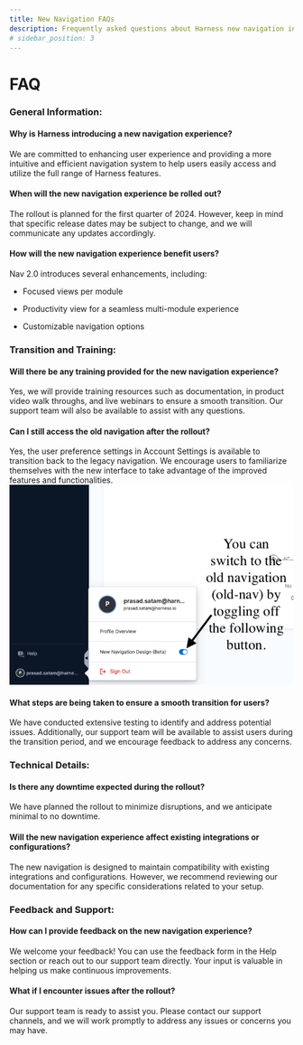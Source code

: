 ```yaml
---
title: New Navigation FAQs
description: Frequently asked questions about Harness new navigation interface
# sidebar_position: 3
---
```


# FAQ

### General Information:

#### Why is Harness introducing a new navigation experience?

We are committed to enhancing user experience and providing a more intuitive and efficient navigation system to help users easily access and utilize the full range of Harness features.

#### When will the new navigation experience be rolled out?

The rollout is planned for the first quarter of 2024. However, keep in mind that specific release dates may be subject to change, and we will communicate any updates accordingly.

#### How will the new navigation experience benefit users?

Nav 2.0 introduces several enhancements, including:

- Focused views per module

- Productivity view for a seamless multi-module experience

- Customizable navigation options

### Transition and Training:

#### Will there be any training provided for the new navigation experience?

Yes, we will provide training resources such as documentation, in product video walk throughs, and live webinars to ensure a smooth transition. Our support team will also be available to assist with any questions.

#### Can I still access the old navigation after the rollout?

Yes, the user preference settings in Account Settings is available to transition back to the legacy navigation. We encourage users to familiarize themselves with the new interface to take advantage of the improved features and functionalities.
![](./static/image.png)

#### What steps are being taken to ensure a smooth transition for users?

We have conducted extensive testing to identify and address potential issues. Additionally, our support team will be available to assist users during the transition period, and we encourage feedback to address any concerns.

### Technical Details:

#### Is there any downtime expected during the rollout?

We have planned the rollout to minimize disruptions, and we anticipate minimal to no downtime.

#### Will the new navigation experience affect existing integrations or configurations?

The new navigation is designed to maintain compatibility with existing integrations and configurations. However, we recommend reviewing our documentation for any specific considerations related to your setup.

### Feedback and Support:

#### How can I provide feedback on the new navigation experience?

We welcome your feedback! You can use the feedback form in the Help section or reach out to our support team directly. Your input is valuable in helping us make continuous improvements.

#### What if I encounter issues after the rollout?

Our support team is ready to assist you. Please contact our support channels, and we will work promptly to address any issues or concerns you may have.
